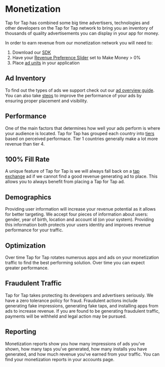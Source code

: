 # Monetization

Tap for Tap has combined some big time advertisers, technologies and other developers on the Tap for Tap network to bring you an inventory of thousands of quality advertisements you can display in your app for money.

In order to earn revenue from our monetization network you will need to:

1. Download our [SDK](/doc/getting-started)
2. Have your [Revenue Preference Slider](/doc/how-it-works) set to Make Money > 0%
3. Place [ad units](/doc/make-money/ad-placement-overview) in your application

## Ad Inventory

To find out the types of ads we support check out our [ad overview guide](/doc/make-money/ad-overview). You can also take [steps](/doc/make-money/dos-donts) to improve the performance of your ads by ensuring proper placement and visibility.


## Performance

One of the main factors that determines how well your ads perform is where your audience is located. Tap for Tap has grouped each country into [tiers](/doc/country-tiers)  based on perceived performace. Tier 1 countries generally make a lot more revenue than tier 4. 

## 100% Fill Rate

A unique feature of Tap for Tap is we will always fall back on a [tap exchange](/doc/tap-exchange) ad if we cannot find a good revenue generating ad to place.  This allows you to always benefit from placing a Tap for Tap ad.

## Demographics

Providing user information will increase your revenue potential as it allows for better targeting. We accept four pieces of information about users: gender, year of birth, location and account id (on your system).  Providing this information both protects your users identity and improves revenue performance for your traffic.

## Optimization

Over time Tap for Tap rotates numerous apps and ads on your monetization traffic to find the best performing solution.  Over time you can expect greater performance.

## Fraudulent Traffic

Tap for Tap takes protecting its developers and advertisers seriously. We have a zero tolerance policy for fraud. Fraudulent actions include generating fake impressions, generating fake taps, and installing apps from ads to increase revenue. If you are found to be generating fraudulent traffic, payments will be withheld and legal action may be pursued.

## Reporting

Monetization reports show you how many impressions of ads you've shown, how many taps you've generated, how many installs you have generated, and how much revenue you've earned from your traffic. You can find your monetization reports in your accounts page.
